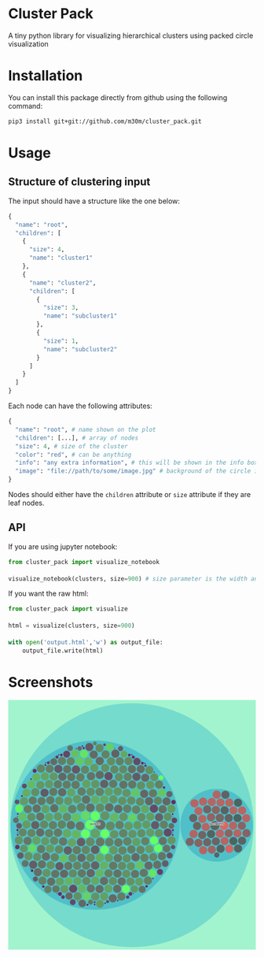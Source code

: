 # Cluster Pack

A tiny python library for visualizing hierarchical clusters using packed circle visualization

# Installation

You can install this package directly from github using the following command:

```sh
pip3 install git+git://github.com/m30m/cluster_pack.git
```

# Usage

## Structure of clustering input

The input should have a structure like the one below:

```python
{
  "name": "root",
  "children": [
    {
      "size": 4,
      "name": "cluster1"
    },
    {
      "name": "cluster2",
      "children": [
        {
          "size": 3,
          "name": "subcluster1"
        },
        {
          "size": 1,
          "name": "subcluster2"
        }
      ]
    }
  ]
}
```

Each node can have the following attributes:

```python
{
  "name": "root", # name shown on the plot
  "children": [...], # array of nodes
  "size": 4, # size of the cluster
  "color": "red", # can be anything
  "info": "any extra information", # this will be shown in the info box next to the plot, it can be arbitrary html
  "image": "file://path/to/some/image.jpg" # background of the circle in clustering, useful for image clustering
}
```

Nodes should either have the `children` attribute or `size` attribute if they are leaf nodes.

## API

If you are using jupyter notebook:

```python
from cluster_pack import visualize_notebook

visualize_notebook(clusters, size=900) # size parameter is the width and height of output svg
```

If you want the raw html:

```python
from cluster_pack import visualize

html = visualize(clusters, size=900)

with open('output.html','w') as output_file:
    output_file.write(html)
```


# Screenshots

![Screenshot](screenshots/word_digits.png?raw=true "Sample Clustering output")